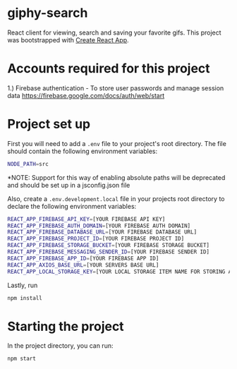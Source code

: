 # giphy-search
React client for viewing, search and saving your favorite gifs. This project was bootstrapped with [Create React App](https://github.com/facebook/create-react-app).

# Accounts required for this project
1.) Firebase authentication - To store user passwords and manage session data https://firebase.google.com/docs/auth/web/start

# Project set up 
First you will need to add a `.env` file to your project's root directory. The file should contain the following environment variables: <br/>
 
 ```sh
NODE_PATH=src
```
*NOTE: Support for this way of enabling absolute paths will be deprecated and should be set up in a jsconfig.json file 

Also, create a `.env.development.local` file in your projects root directory to declare the following environment variables:
 ```sh
REACT_APP_FIREBASE_API_KEY=[YOUR FIREBASE API KEY]
REACT_APP_FIREBASE_AUTH_DOMAIN=[YOUR FIREBASE AUTH DOMAIN]
REACT_APP_FIREBASE_DATABASE_URL=[YOUR FIREBASE DATABASE URL]
REACT_APP_FIREBASE_PROJECT_ID=[YOUR FIREBASE PROJECT ID]
REACT_APP_FIREBASE_STORAGE_BUCKET=[YOUR FIREBASE STORAGE BUCKET]
REACT_APP_FIREBASE_MESSAGING_SENDER_ID=[YOUR FIREBASE SENDER ID]
REACT_APP_FIREBASE_APP_ID=[YOUR FIREBASE APP ID]
REACT_APP_AXIOS_BASE_URL=[YOUR SERVERS BASE URL]
REACT_APP_LOCAL_STORAGE_KEY=[YOUR LOCAL STORAGE ITEM NAME FOR STORING AUTH TOKEN]
```

Lastly, run <br/>
 ```sh
npm install
```


# Starting the project

In the project directory, you can run:
 ```sh
npm start
```
